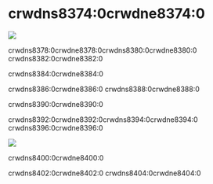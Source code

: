 # crwdns8374:0crwdne8374:0

![](crwdns8376:0crwdne8376:0)

crwdns8378:0crwdne8378:0crwdns8380:0crwdne8380:0 crwdns8382:0crwdne8382:0

crwdns8384:0crwdne8384:0

crwdns8386:0crwdne8386:0 crwdns8388:0crwdne8388:0

crwdns8390:0crwdne8390:0

crwdns8392:0crwdne8392:0crwdns8394:0crwdne8394:0 crwdns8396:0crwdne8396:0

![](crwdns8398:0crwdne8398:0)

crwdns8400:0crwdne8400:0

crwdns8402:0crwdne8402:0 crwdns8404:0crwdne8404:0
